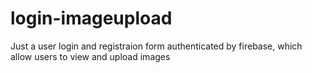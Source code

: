 # login-imageupload
Just a user login and registraion form authenticated by firebase, which allow users to view and upload images
